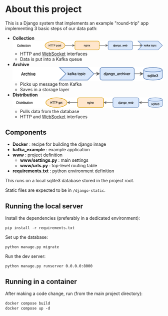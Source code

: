 # About this project

This is a Django system that implements an example "round-trip" app implementing 3 basic steps of our data path:

- **Collection** ![collection](django-collection.png)
  - HTTP and [WebSocket](WebSockets.md) interfaces
  - Data is put into a Kafka queue
- **Archive** ![archive](django-archive.png)
  - Picks up message from Kafka
  - Saves in a storage layer
- **Distribution** ![distribution](django-distribution.png)
  - Pulls data from the database
  - HTTP and [WebSocket](WebSockets.md) interfaces
  
## Components

- **Docker** : recipe for building the django image
- **kafka_example** : example application
- **www** : project definition
  - **www/settings.py** : main settings
  - **www/urls.py** : top-level routing table
- **requirements.txt** : python environment definition

This runs on a local sqlite3 database stored in the project root.

Static files are expected to be in `/django-static`.

## Running the local server

Install the dependencies (preferably in a dedicated environment):

    pip install -r requirements.txt

Set up the database:

    python manage.py migrate

Run the dev server:

    python manage.py runserver 0.0.0.0:8000

## Running in a container

After making a code change, run (from the main project directory):

    docker compose build
    docker compose up -d
